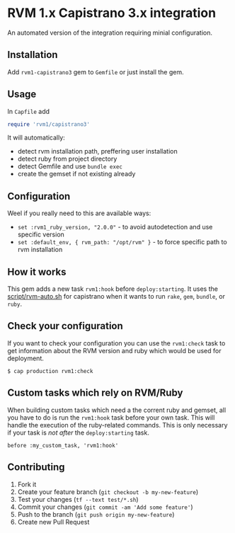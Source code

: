 # RVM 1.x Capistrano 3.x integration

An automated version of the integration requiring minial configuration.

## Installation

Add `rvm1-capistrano3` gem to `Gemfile` or just install the gem.

## Usage

In `Capfile` add

```ruby
require 'rvm1/capistrano3'
```

It will automatically:

- detect rvm installation path, preffering user installation
- detect ruby from project directory
- detect Gemfile and use `bundle exec`
- create the gemset if not existing already

## Configuration

Weel if you really need to this are available ways:

- `set :rvm1_ruby_version, "2.0.0"` - to avoid autodetection and use specific version
- `set :default_env, { rvm_path: "/opt/rvm" }` - to force specific path to rvm installation

## How it works

This gem adds a new task `rvm1:hook` before `deploy:starting`.
It uses the [script/rvm-auto.sh](blob/master/script/rvm-auto.sh) for capistrano when it wants to run
`rake`, `gem`, `bundle`, or `ruby`.

## Check your configuration

If you want to check your configuration you can use the `rvm1:check` task to
get information about the RVM version and ruby which would be used for
deployment.

    $ cap production rvm1:check

## Custom tasks which rely on RVM/Ruby

When building custom tasks which need a the corrent ruby and gemset, all you
have to do is run the `rvm1:hook` task before your own task. This will handle
the execution of the ruby-related commands.
This is only necessary if your task is *not* *after* the `deploy:starting` task.

    before :my_custom_task, 'rvm1:hook'

## Contributing

1. Fork it
2. Create your feature branch (`git checkout -b my-new-feature`)
3. Test your changes (`tf --text test/*.sh`)
4. Commit your changes (`git commit -am 'Add some feature'`)
5. Push to the branch (`git push origin my-new-feature`)
6. Create new Pull Request
